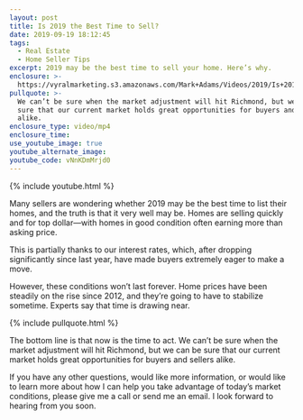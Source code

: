 ```yaml
---
layout: post
title: Is 2019 the Best Time to Sell?
date: 2019-09-19 18:12:45
tags:
  - Real Estate
  - Home Seller Tips
excerpt: 2019 may be the best time to sell your home. Here’s why.
enclosure: >-
  https://vyralmarketing.s3.amazonaws.com/Mark+Adams/Videos/2019/Is+2019+the+Best+time+to+Sell+My+House_.mp4
pullquote: >-
  We can’t be sure when the market adjustment will hit Richmond, but we can be
  sure that our current market holds great opportunities for buyers and sellers
  alike.
enclosure_type: video/mp4
enclosure_time:
use_youtube_image: true
youtube_alternate_image:
youtube_code: vNnKDmMrjd0
---
```


{% include youtube.html %}

Many sellers are wondering whether 2019 may be the best time to list their homes, and the truth is that it very well may be. Homes are selling quickly and for top dollar—with homes in good condition often earning more than asking price.&nbsp;

This is partially thanks to our interest rates, which, after dropping significantly since last year, have made buyers extremely eager to make a move.

However, these conditions won’t last forever. Home prices have been steadily on the rise since 2012, and they’re going to have to stabilize sometime. Experts say that time is drawing near.&nbsp;

{% include pullquote.html %}

The bottom line is that now is the time to act. We can’t be sure when the market adjustment will hit Richmond, but we can be sure that our current market holds great opportunities for buyers and sellers alike.&nbsp;

If you have any other questions, would like more information, or would like to learn more about how I can help you take advantage of today’s market conditions, please give me a call or send me an email. I look forward to hearing from you soon.<br>&nbsp;

&nbsp;